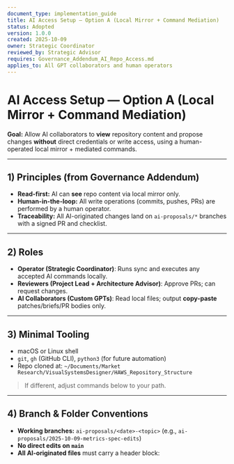 ```yaml
---
document_type: implementation_guide
title: AI Access Setup — Option A (Local Mirror + Command Mediation)
status: Adopted
version: 1.0.0
created: 2025-10-09
owner: Strategic Coordinator
reviewed_by: Strategic Advisor
requires: Governance_Addendum_AI_Repo_Access.md
applies_to: All GPT collaborators and human operators
---
```


# AI Access Setup — Option A (Local Mirror + Command Mediation)

**Goal:** Allow AI collaborators to **view** repository content and propose changes **without** direct credentials or write access, using a human-operated local mirror + mediated commands.

---

## 1) Principles (from Governance Addendum)

- **Read-first:** AI can **see** repo content via local mirror only.
- **Human-in-the-loop:** All write operations (commits, pushes, PRs) are performed by a human operator.
- **Traceability:** All AI-originated changes land on `ai-proposals/*` branches with a signed PR and checklist.

---

## 2) Roles

- **Operator (Strategic Coordinator)**: Runs sync and executes any accepted AI commands locally.
- **Reviewers (Project Lead + Architecture Advisor)**: Approve PRs; can request changes.
- **AI Collaborators (Custom GPTs)**: Read local files; output **copy-paste** patches/briefs/PR bodies only.

---

## 3) Minimal Tooling

- macOS or Linux shell
- `git`, `gh` (GitHub CLI), `python3` (for future automation)
- Repo cloned at: `~/Documents/Market Research/VisualSystemsDesigner/HAWS_Repository_Structure`

> If different, adjust commands below to your path.

---

## 4) Branch & Folder Conventions

- **Working branches:** `ai-proposals/<date>-<topic>` (e.g., `ai-proposals/2025-10-09-metrics-spec-edits`)
- **No direct edits on `main`**
- **All AI-originated files** must carry a header block: